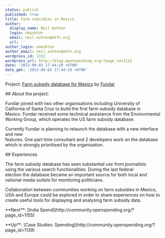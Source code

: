 ```yaml
---
status: publish
published: true
title: Farm subsidies in Mexico
author:
  display_name: Neil Ashton
  login: nmashton
  email: neil.ashton@okfn.org
  url: ''
author_login: nmashton
author_email: neil.ashton@okfn.org
wordpress_id: 1152
wordpress_url: http://blog.openspending.org/?page_id=1152
date: '2013-09-03 17:44:29 +0700'
date_gmt: '2013-09-03 17:44:29 +0700'
---
```

<div class="well">Project: <a href="http://subsidiosalcampo.org.mx/">Farm subsidy database for Mexico</a> by <a href="http://www.fundar.org.mx/">Fundar</a></div>
<p>## About the project:</p>
<p>Fundar joined with two other organisations including University of<br />
California of Santa Cruz to build the first farm subsidy database in<br />
Mexico. Fundar received some technical assistance from the Environmental<br />
Working Group, which operates the US farm subsidy database. </p>
<p>Currently Fundar is planning to relaunch the database with a new interface and new<br />
features. One part time consultant and 2 developers work on the database<br />
which is strongly prioritised by the organisation.</p>
<p>## Experiences </p>
<p>The farm subsidy database has seen substantial use from journalists<br />
using the various search functionalities. During the last federal<br />
election the database became an important source for both local and<br />
national media outlets for monitoring politicians. </p>
<p>Collaboration between communities working on farm subsidies in Mexico, USA and Europe could be explored in order to share experiences on how to create useful tools for displaying and analysing farm subsidy data.</p>
<p>**Next**: [India Spend](http://community.openspending.org/?page_id=1155)</p>
<p>**Up**: [Case Studies: Spending](http://community.openspending.org/?page_id=1139)</p>

